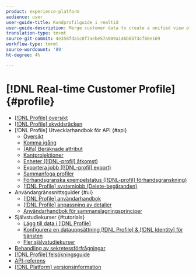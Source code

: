 ```yaml
---
product: experience-platform
audience: user
user-guide-title: Kundprofilguide i realtid
user-guide-description: Merge customer data to create a unified view of customer interactions across channels.
translation-type: tm+mt
source-git-commit: 4e358fda1c8f7aebe57a009a146b8b73cf88e169
workflow-type: tm+mt
source-wordcount: '89'
ht-degree: 4%

---
```



# [!DNL Real-time Customer Profile] {#profile}

* [[!DNL Profile] översikt](home.md)
* [[!DNL Profile] skyddsräcken](guardrails.md)
* [!DNL Profile] Utvecklarhandbok för API {#api}
   * [Översikt](api/overview.md)
   * [Komma igång](api/getting-started.md)
   * [(Alfa) Beräknade attribut](api/computed-attributes.md)
   * [Kantprojektioner](api/edge-projections.md)
   * [Enheter ([!DNL-profil] åtkomst)](api/entities.md)
   * [Exportera jobb ([!DNL-profil] export)](api/export-jobs.md)
   * [Sammanfoga profiler](api/merge-policies.md)
   * [Förhandsgranska exempelstatus ([!DNL-profil] förhandsgranskning)](api/preview-sample-status.md)
   * [[!DNL Profile] systemjobb (Delete-begäranden)](api/profile-system-jobs.md)
* Användargränssnittsguider {#ui}
   * [[!DNL Profile] användarhandbok](ui/user-guide.md)
   * [[!DNL Profile] anpassning av detaljer](ui/profile-customization.md)
   * [Användarhandbok för sammanslagningsprinciper](ui/merge-policies.md)
* Självstudiekurser {#tutorials}
   * [Lägg till data i [!DNL Profile]](tutorials/add-profile-data.md)
   * [Konfigurera en datauppsättning [!DNL Profile] & [!DNL Identity] för tjänsten](tutorials/dataset-configuration.md)
   * [Fler självstudiekurser](https://docs.adobe.com/content/help/en/experience-platform/tutorials/home.html)
* [Behandling av sekretessförfrågningar](privacy.md)
* [[!DNL Profile] felsökningsguide](troubleshooting.md)
* [API-referens](https://www.adobe.io/apis/experienceplatform/home/api-reference.html#!acpdr/swagger-specs/real-time-customer-profile.yaml)
* [[!DNL Platform] versionsinformation](https://www.adobe.com/go/platform-release-notes-en)